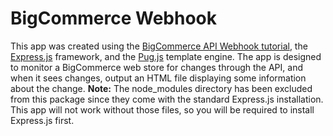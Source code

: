 # BigCommerce Webhook
This app was created using the [BigCommerce API Webhook tutorial](https://developer.bigcommerce.com/api-docs/getting-started/webhooks/setting-up-webhooks), the [Express.js](https://expressjs.com/) framework, and the [Pug.js](https://pugjs.org/) template engine.
The app is designed to monitor a BigCommerce web store for changes through the API, and when it sees changes, output an HTML file displaying some information about the change.
**Note:** The node_modules directory has been excluded from this package since they come with the standard Express.js installation. This app will not work without those files, so you will be required to install Express.js first.
